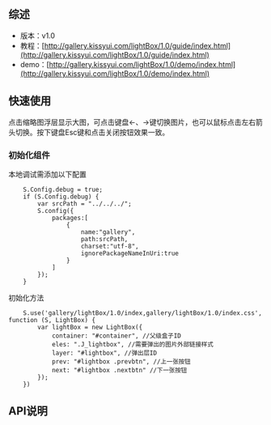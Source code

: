 ## 综述

* 版本：v1.0
* 教程：[http://gallery.kissyui.com/lightBox/1.0/guide/index.html](http://gallery.kissyui.com/lightBox/1.0/guide/index.html)
* demo：[http://gallery.kissyui.com/lightBox/1.0/demo/index.html](http://gallery.kissyui.com/lightBox/1.0/demo/index.html)

## 快速使用

点击缩略图浮层显示大图，可点击键盘←、→键切换图片，也可以鼠标点击左右箭头切换。按下键盘Esc键和点击关闭按钮效果一致。

### 初始化组件

本地调试需添加以下配置

		S.Config.debug = true;
	    if (S.Config.debug) {
	        var srcPath = "../../../";
	        S.config({
	            packages:[
	                {
	                    name:"gallery",
	                    path:srcPath,
	                    charset:"utf-8",
	                    ignorePackageNameInUri:true
	                }
	            ]
	        });
	    }

初始化方法

	    S.use('gallery/lightBox/1.0/index,gallery/lightBox/1.0/index.css', function (S, LightBox) {
	        var lightBox = new LightBox({
	            container: "#container", //父级盒子ID
	            eles: ".J_lightbox", //需要弹出的图片外部链接样式
	            layer: "#lightbox", //弹出层ID
	            prev: "#lightbox .prevbtn", //上一张按钮
	            next: "#lightbox .nextbtn" //下一张按钮
	        });
	    })

## API说明

